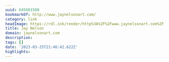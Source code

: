 ```yaml
---
uuid: 645601588
bookmarkOf: http://www.jaynelsonart.com/
category: link
headImage: https://rdl.ink/render/http%3A%2F%2Fwww.jaynelsonart.com%2F
title: Jay Nelson
domain: jaynelsonart.com
description: 
tags: []
date: '2023-03-25T21:46:42.622Z'
highlights: 
---
```



